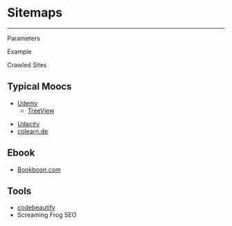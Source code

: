# Sitemaps
------

Parameters

Example



Crawled Sites

## Typical Moocs

* [Udemy](Udemy/sitemap.xml)
	- [TreeView](https://codebeautify.org/xmlviewer/cbec4daf)

- [Udacity](Udacity/sitemap.xml)
- [colearn.de](colearn/sitemap.xml)


## Ebook

- [Bookboon.com](Bookboon/sitemap.xml)

## Tools

* [codebeautify](https://codebeautify.org)
* Screaming Frog SEO
